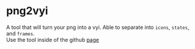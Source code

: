 # png2vyi
A tool that will turn your png into a vyi.
Able to separate into `icons`, `states`, and `frames`.  
Use the tool inside of the github [page](https://evitcastudio.github.io/png2vyi/)
